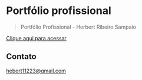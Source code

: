 # Portfólio profissional

> Portfólio Profissional - Herbert Ribeiro Sampaio

[Clique aqui para acessar](https://herbertribeiro19.github.io/portfolio-new/)

## Contato
hebert11223@gmail.com
